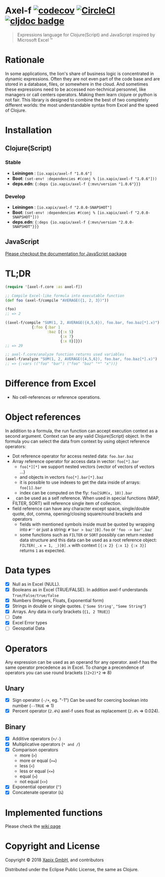 # Axel-f [![codecov](https://codecov.io/gh/xapix-io/axel-f/branch/master/graph/badge.svg)](https://codecov.io/gh/xapix-io/axel-f) [![CircleCI](https://circleci.com/gh/xapix-io/axel-f/tree/master.svg?style=svg)](https://circleci.com/gh/xapix-io/axel-f/tree/master) [![cljdoc badge](https://cljdoc.org/badge/io.xapix/axel-f)](https://cljdoc.org/d/io.xapix/axel-f/CURRENT)

> Expressions language for Clojure(Script) and JavaScript inspired by Microsoft Excel ™

# Rationale

In some applications, the lion's share of business logic is concentrated in dynamic expressions. Often they are not even part of the code base and are stored in a database, files, or somewhere in the cloud. And sometimes these expressions need to be accessed non-technical personnel, like managers or call centers operators. Making them learn clojure or python is not fair. This library is designed to combine the best of two completely different worlds: the most understandable syntax from Excel and the speed of Clojure.

# Installation

## Clojure(Script)

### Stable

* **Leiningen** : `[io.xapix/axel-f "1.0.6"]`
* **Boot**: `(set-env! :dependencies #(conj % [io.xapix/axel-f "1.0.6"]))`
* **deps.edn**: `{:deps {io.xapix/axel-f {:mvn/version "1.0.6"}}}`

### Develop

* **Leiningen** : `[io.xapix/axel-f "2.0.0-SNAPSHOT"]`
* **Boot**: `(set-env! :dependencies #(conj % [io.xapix/axel-f "2.0.0-SNAPSHOT"]))`
* **deps.edn**: `{:deps {io.xapix/axel-f {:mvn/version "2.0.0-SNAPSHOT"}}}`

## JavaScript

[Please checkout the documentation for JavaScript package](https://github.com/xapix-io/axel-f/tree/master/release-js)

# TL;DR

```clojure
(require '[axel-f.core :as axel-f])

;; Compile Excel-like formula into executable function
(def foo (axel-f/compile "AVERAGE({1, 2, 3})"))

(foo)
;; => 2

((axel-f/compile "SUM(1, 2, AVERAGE({4,5,6}), foo.bar, foo.baz[*].x)")
            {:foo {:bar 1
                   :baz [{:x 5}
                         {:x 7}
                         {:x 8}]}})
;; => 29

;; axel-f.core/analyze function returns used variables
(axel-f/analyze "SUM(1, 2, AVERAGE({4,5,6}), foo.bar, foo.baz[*].x)")
;; => {:vars (("foo" "bar") ("foo" "baz" "*" "x"))}
```

# Difference from Excel

* No cell-references or reference operations.

# Object references

In addition to a formula, the run function can accept execution context as a second argument. Context can be any valid Clojure(Script) object. In the formula you can select the data from context by using object reference operators:

* Dot reference operator for access nested data: `foo.bar.baz`
* Array reference operator for access data in vector: `foo[*].bar`
  * `foo[*][*]` we support nested vectors (vector of vectors of vectors ...)
  * and objects in vectors `foo[*].bar[*].baz`
  * it is possible to use indexes to get the data inside of arrays: `foo[1].bar`
  * index can be computed on the fly: `foo[SUM(x, 10)].bar`
* `_` can be used as a self reference. When used in special functions (MAP, FILTER, SORT) will reference single item of collection.
* field reference can have any character except space, single/double quote, dot, comma, opening/closing square/round brackets and operators
  * fields with mentioned symbols inside must be quoted by wrapping into `#''` or just a string: `#'bar > baz'[0].foo` or `'foo -> bar'.baz`
  * some functions such as `FILTER` or `SORT` possibly can return nested data structure and this data can be used as a root reference object: `FILTER(_.x = 1, _)[0].x` with context `[{:x 2} {:x 1} {:x 3}]` returns `1` as expected.

# Data types

- [x] Null as in Excel (NULL).
- [x] Booleans as in Excel (TRUE/FALSE). In addition axel-f understands `True/False/true/false`
- [x] Numbers (Integers, Floats, Exponential form)
- [x] Strings in double or single quotes. (`'Some String'`, `"Some String"`)
- [x] Arrays. Any data in curly brackets (`{1, 2 TRUE}`)
- [ ] Date
- [x] Excel Error types
- [ ] Geospatial Data

# Operators

Any expression can be used as an operand for any operator. axel-f has the same operator precedence as in Excel. To change a precendence of operators you can use round brackets (`(2+2)*2` => 8)

## Unary

- [x] Sign operator (`-/+`, eg. "-1") Can be used for coercing boolean into number (`--TRUE` => 1)
- [x] Percent operator (`2.4%`) axel-f uses float as replacement (`2.4%` => 0.024).

## Binary

- [x] Additive operators (`+/-`)
- [x] Multiplicative operators (`* and /`)
- [x] Comparison operators
  - more (`>`)
  - more or equal (`>=`)
  - less (`<`)
  - less or equal (`<=`)
  - equal (`=`)
  - not equal (`<>`)
- [x] Exponential operator (`^`)
- [x] Concatenate operator (`&`)

# Implemented functions

Please check the [wiki page](https://github.com/xapix-io/axel-f/wiki)

# Copyright and License

Copyright © 2018 [Xapix GmbH](https://www.xapix.io/), and contributors

Distributed under the Eclipse Public License, the same as Clojure.
